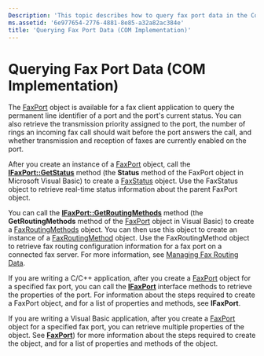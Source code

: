 ```yaml
---
Description: 'This topic describes how to query fax port data in the Component Object Model (COM) implementation environment.'
ms.assetid: '6e977654-2776-4881-8e85-a32a82ac384e'
title: 'Querying Fax Port Data (COM Implementation)'
---
```


# Querying Fax Port Data (COM Implementation)

The [FaxPort](-mfax-faxport.md) object is available for a fax client application to query the permanent line identifier of a port and the port's current status. You can also retrieve the transmission priority assigned to the port, the number of rings an incoming fax call should wait before the port answers the call, and whether transmission and reception of faxes are currently enabled on the port.

After you create an instance of a [FaxPort](-mfax-faxport.md) object, call the [**IFaxPort::GetStatus**](-mfax-ifaxport-mfax-ifaxport-getstatus-cpp.md) method (the **Status** method of the FaxPort object in Microsoft Visual Basic) to create a [FaxStatus](-mfax-faxstatus.md) object. Use the FaxStatus object to retrieve real-time status information about the parent FaxPort object.

You can call the [**IFaxPort::GetRoutingMethods**](-mfax-ifaxport-mfax-ifaxport-getroutingmethods-cpp.md) method (the **GetRoutingMethods** method of the [FaxPort](-mfax-faxport.md) object in Visual Basic) to create a [FaxRoutingMethods](-mfax-faxroutingmethods.md) object. You can then use this object to create an instance of a [FaxRoutingMethod](-mfax-faxroutingmethod.md) object. Use the FaxRoutingMethod object to retrieve fax routing configuration information for a fax port on a connected fax server. For more information, see [Managing Fax Routing Data](-mfax-managing-fax-routing-data.md).

If you are writing a C/C++ application, after you create a [FaxPort](-mfax-faxport.md) object for a specified fax port, you can call the [**IFaxPort**](-mfax-ifaxport.md) interface methods to retrieve the properties of the port. For information about the steps required to create a FaxPort object, and for a list of properties and methods, see **IFaxPort**.

If you are writing a Visual Basic application, after you create a [FaxPort](-mfax-faxport.md) object for a specified fax port, you can retrieve multiple properties of the object. See [**FaxPort**](-mfax-faxport-object-visual-basic-.md)) for more information about the steps required to create the object, and for a list of properties and methods of the object.

 

 




